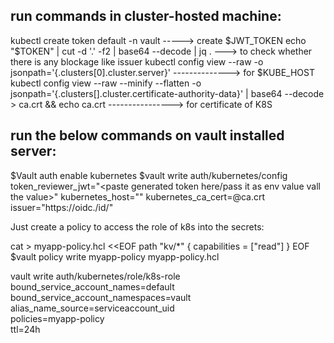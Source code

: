 
run commands in cluster-hosted machine:
---------------------------------------------------------------------------------------------------------------
kubectl create token default -n vault     -----> create $JWT_TOKEN
echo "$TOKEN" | cut -d '.' -f2 | base64 --decode | jq .     ---> to check whether there is any blockage like issuer
kubectl config view --raw -o jsonpath='{.clusters[0].cluster.server}'  --------------> for $KUBE_HOST
kubectl config view --raw --minify --flatten -o jsonpath='{.clusters[].cluster.certificate-authority-data}' | base64 --decode > ca.crt && echo ca.crt  ----------------> for certificate of K8S

run the below commands on vault installed server:
---------------------------------------------------------------------------------------------------------------
$Vault auth enable kubernetes
$vault write auth/kubernetes/config token_reviewer_jwt="<paste generated token here/pass it as env value vall the value>" kubernetes_host="<k8s-hostname>" kubernetes_ca_cert=@ca.crt issuer="https://oidc.<endpoint>/id/<idnumber>"

Just create a policy to access the role of k8s into the secrets:

cat > myapp-policy.hcl <<EOF
path "kv/*" {
  capabilities = ["read"]
}
EOF
$vault policy write myapp-policy myapp-policy.hcl


vault write auth/kubernetes/role/k8s-role \
  bound_service_account_names=default \
  bound_service_account_namespaces=vault \
  alias_name_source=serviceaccount_uid \
  policies=myapp-policy \
  ttl=24h
